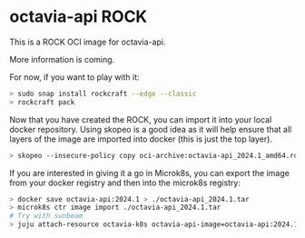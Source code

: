 # octavia-api ROCK

This is a ROCK OCI image for octavia-api.

More information is coming.

For now, if you want to play with it:

```bash
> sudo snap install rockcraft --edge --classic
> rockcraft pack
```

Now that you have created the ROCK, you can import it into
your local docker repository. Using skopeo is a good idea as
it will help ensure that all layers of the image are imported
into docker (this is just the top layer).

```bash
> skopeo --insecure-policy copy oci-archive:octavia-api_2024.1_amd64.rock docker-daemon:octavia-api:2024.1
```

If you are interested in giving it a go in Microk8s, you can
export the image from your docker registry and then into the
microk8s registry:

```bash
> docker save octavia-api:2024.1 > ./octavia-api_2024.1.tar
> microk8s ctr image import ./octavia-api_2024.1.tar
# Try with sunbeam
> juju attach-resource octavia-k8s octavia-api-image=octavia-api:2024.1
```
